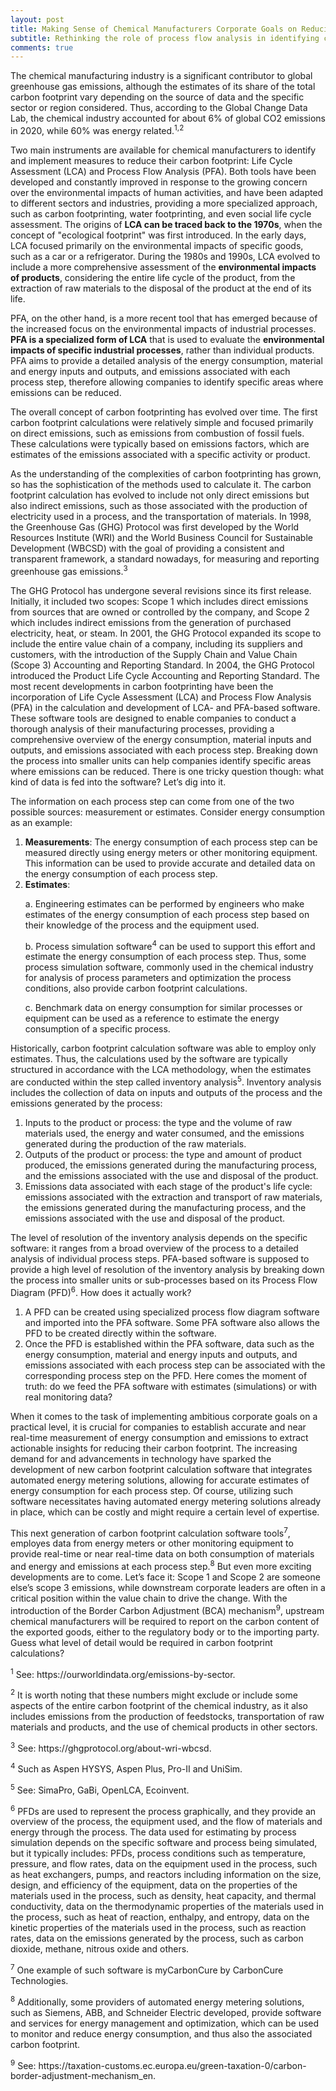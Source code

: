 ```yaml
---
layout: post
title: Making Sense of Chemical Manufacturers Corporate Goals on Reducing Carbon Footprint
subtitle: Rethinking the role of process flow analysis in identifying carbon reduction opportunities in chemical manufacturing
comments: true
---
```


The chemical manufacturing industry is a significant contributor to global greenhouse gas emissions, although the estimates of its share of the total carbon footprint vary depending on the source of data and the specific sector or region considered. Thus, according to the Global Change Data Lab, the chemical industry accounted for about 6% of global CO2 emissions in 2020, while 60% was energy related.<sup>1,2</sup>

Two main instruments are available for chemical manufacturers to identify and implement measures to reduce their carbon footprint: Life Cycle Assessment (LCA) and Process Flow Analysis (PFA). Both tools have been developed and constantly improved in response to the growing concern over the environmental impacts of human activities, and have been adapted to different sectors and industries, providing a more specialized approach, such as carbon footprinting, water footprinting, and even social life cycle assessment. The origins of **LCA can be traced back to the 1970s**, when the concept of "ecological footprint" was first introduced. In the early days, LCA focused primarily on the environmental impacts of specific goods, such as a car or a refrigerator. During the 1980s and 1990s, LCA evolved to include a more comprehensive assessment of the **environmental impacts of products**, considering the entire life cycle of the product, from the extraction of raw materials to the disposal of the product at the end of its life.

PFA, on the other hand, is a more recent tool that has emerged because of the increased focus on the environmental impacts of industrial processes. **PFA is a specialized form of LCA** that is used to evaluate the **environmental impacts of specific industrial processes**, rather than individual products. PFA aims to provide a detailed analysis of the energy consumption, material and energy inputs and outputs, and emissions associated with each process step, therefore allowing companies to identify specific areas where emissions can be reduced.

The overall concept of carbon footprinting has evolved over time. The first carbon footprint calculations were relatively simple and focused primarily on direct emissions, such as emissions from combustion of fossil fuels. These calculations were typically based on emissions factors, which are estimates of the emissions associated with a specific activity or product.

As the understanding of the complexities of carbon footprinting has grown, so has the sophistication of the methods used to calculate it. The carbon footprint calculation has evolved to include not only direct emissions but also indirect emissions, such as those associated with the production of electricity used in a process, and the transportation of materials.  In 1998, the Greenhouse Gas (GHG) Protocol was first developed by the World Resources Institute (WRI) and the World Business Council for Sustainable Development (WBCSD) with the goal of providing a consistent and transparent framework, a standard nowadays, for measuring and reporting greenhouse gas emissions.<sup>3</sup>

The GHG Protocol has undergone several revisions since its first release.  Initially, it included two scopes: Scope 1 which includes direct emissions from sources that are owned or controlled by the company, and Scope 2 which includes indirect emissions from the generation of purchased electricity, heat, or steam. In 2001, the GHG Protocol expanded its scope to include the entire value chain of a company, including its suppliers and customers, with the introduction of the Supply Chain and Value Chain (Scope 3) Accounting and Reporting Standard. In 2004, the GHG Protocol introduced the Product Life Cycle Accounting and Reporting Standard.
The most recent developments in carbon footprinting have been the incorporation of Life Cycle Assessment (LCA) and Process Flow Analysis (PFA) in the calculation and development of LCA- and PFA-based software. These software tools are designed to enable companies to conduct a thorough analysis of their manufacturing processes, providing a comprehensive overview of the energy consumption, material inputs and outputs, and emissions associated with each process step. Breaking down the process into smaller units can help companies identify specific areas where emissions can be reduced. There is one tricky question though: what kind of data is fed into the software? Let’s dig into it.

The information on each process step can come from one of the two possible sources: measurement or estimates. Consider energy consumption as an example:
1. **Measurements**: The energy consumption of each process step can be measured directly using energy meters or other monitoring equipment. This information can be used to provide accurate and detailed data on the energy consumption of each process step.
2. **Estimates**: 
    <p>a.	Engineering estimates can be performed by engineers who make estimates of the energy consumption of each process step based on their knowledge of the process and the equipment used.</p>
    <p>b.	Process simulation software<sup>4</sup> can be used to support this effort and estimate the energy consumption of each process step. Thus, some process simulation software, commonly used in the chemical industry for analysis of process parameters and optimization the process conditions, also provide carbon footprint calculations.</p>
    <p>c.	Benchmark data on energy consumption for similar processes or equipment can be used as a reference to estimate the energy consumption of a specific process.</p>
Historically, carbon footprint calculation software was able to employ only estimates. Thus, the calculations used by the software are typically structured in accordance with the LCA methodology, when the estimates are conducted within the step called inventory analysis<sup>5</sup>. Inventory analysis includes the collection of data on inputs and outputs of the process and the emissions generated by the process:
1. Inputs to the product or process: the type and the volume of raw materials used, the energy and water consumed, and the emissions generated during the production of the raw materials.
2. Outputs of the product or process: the type and amount of product produced, the emissions generated during the manufacturing process, and the emissions associated with the use and disposal of the product.
3. Emissions data associated with each stage of the product's life cycle: emissions associated with the extraction and transport of raw materials, the emissions generated during the manufacturing process, and the emissions associated with the use and disposal of the product.

The level of resolution of the inventory analysis depends on the specific software: it ranges from a broad overview of the process to a detailed analysis of individual process steps. PFA-based software is supposed to provide a high level of resolution of the inventory analysis by breaking down the process into smaller units or sub-processes based on its Process Flow Diagram (PFD)<sup>6</sup>. How does it actually work?
1. A PFD can be created using specialized process flow diagram software and imported into the PFA software. Some PFA software also allows the PFD to be created directly within the software.
2. Once the PFD is established within the PFA software, data such as the energy consumption, material and energy inputs and outputs, and emissions associated with each process step can be associated with the corresponding process step on the PFD. Here comes the moment of truth: do we feed the PFA software with estimates (simulations) or with real monitoring data?

When it comes to the task of implementing ambitious corporate goals on a practical level, it is crucial for companies to establish accurate and near real-time measurement of energy consumption and emissions to extract actionable insights for reducing their carbon footprint. The increasing demand for and advancements in technology have sparked the development of new carbon footprint calculation software that integrates automated energy metering solutions, allowing for accurate estimates of energy consumption for each process step. Of course, utilizing such software necessitates having automated energy metering solutions already in place, which can be costly and might require a certain level of expertise. 

This next generation of carbon footprint calculation software tools<sup>7</sup>, employes data from energy meters or other monitoring equipment to provide real-time or near real-time data on both consumption of materials and energy and emissions at each process step.<sup>8</sup> But even more exciting developments are to come. Let’s face it: Scope 1 and Scope 2 are someone else’s scope 3 emissions, while downstream corporate leaders are often in a critical position within the value chain to drive the change. With the introduction of the Border Carbon Adjustment (BCA) mechanism<sup>9</sup>, upstream chemical manufacturers will be required to report on the carbon content of the exported goods, either to the regulatory body or to the importing party. Guess what level of detail would be required in carbon footprint calculations?


<p><sup>1</sup> See: https://ourworldindata.org/emissions-by-sector.</p>
<p><sup>2</sup> It is worth noting that these numbers might exclude or include some aspects of the entire carbon footprint of the chemical industry, as it also includes emissions from the production of feedstocks, transportation of raw materials and products, and the use of chemical products in other sectors.</p>
<p><sup>3</sup> See: https://ghgprotocol.org/about-wri-wbcsd. </p>
<p><sup>4</sup> Such as Aspen HYSYS, Aspen Plus, Pro-II and UniSim.</p>
<p><sup>5</sup> See: SimaPro, GaBi, OpenLCA, Ecoinvent.</p>
<p><sup>6</sup> PFDs are used to represent the process graphically, and they provide an overview of the process, the equipment used, and the flow of materials and energy through the process. The data used for estimating by process simulation depends on the specific software and process being simulated, but it typically includes: PFDs, process conditions such as temperature, pressure, and flow rates, data on the equipment used in the process, such as heat exchangers, pumps, and reactors including information on the size, design, and efficiency of the equipment, data on the properties of the materials used in the process, such as density, heat capacity, and thermal conductivity, data on the thermodynamic properties of the materials used in the process, such as heat of reaction, enthalpy, and entropy, data on the kinetic properties of the materials used in the process, such as reaction rates, data on the emissions generated by the process, such as carbon dioxide, methane, nitrous oxide and others.</p>
<p><sup>7</sup> One example of such software is myCarbonCure by CarbonCure Technologies.</p>
<p><sup>8</sup> Additionally, some providers of automated energy metering solutions, such as Siemens, ABB, and Schneider Electric developed, provide software and services for energy management and optimization, which can be used to monitor and reduce energy consumption, and thus also the associated carbon footprint.</p>
<p><sup>9</sup> See: https://taxation-customs.ec.europa.eu/green-taxation-0/carbon-border-adjustment-mechanism_en. </p>
